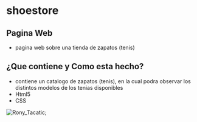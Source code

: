 # shoestore


## Pagina Web
* pagina web sobre una tienda de zapatos (tenis)

## ¿Que contiene y Como esta hecho?
* contiene un catalogo de zapatos (tenis), en la cual podra observar los distintos modelos de los tenias disponibles
* Html5
* CSS

![Rony_Tacatic](https://repository-images.githubusercontent.com/275728093/5247f500-b993-11ea-9793-589225d32ad1);
